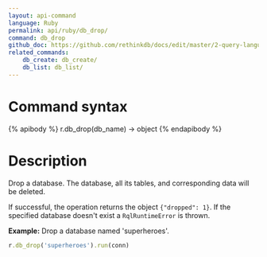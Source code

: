 ```yaml
---
layout: api-command 
language: Ruby
permalink: api/ruby/db_drop/
command: db_drop
github_doc: https://github.com/rethinkdb/docs/edit/master/2-query-language/api/ruby/accessing-rql/db_drop.md
related_commands:
    db_create: db_create/
    db_list: db_list/
---
```



# Command syntax #

{% apibody %}
r.db_drop(db_name) &rarr; object
{% endapibody %}

# Description #

Drop a database. The database, all its tables, and corresponding data will be deleted.

If successful, the operation returns the object `{"dropped": 1}`. If the specified database
doesn't exist a `RqlRuntimeError` is thrown.

__Example:__ Drop a database named 'superheroes'.

```rb
r.db_drop('superheroes').run(conn)
```

